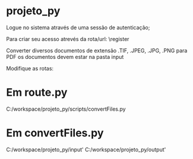 # projeto_py

Logue no sistema através de uma sessão de autenticação;


Para criar seu acesso atrevés da rota/url: \register

Converter diversos documentos de extensão .TIF, .JPEG, .JPG, .PNG para PDF
os documentos devem estar na pasta input

Modifique as rotas: 
# Em route.py
C:/workspace/projeto_py/scripts/convertFiles.py 

# Em convertFiles.py
C:/workspace/projeto_py/input'
C:/workspace/projeto_py/output'


